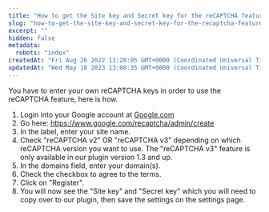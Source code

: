 ```yaml
---
title: "How to get the Site key and Secret key for the reCAPTCHA feature?"
slug: "how-to-get-the-site-key-and-secret-key-for-the-recaptcha-feature"
excerpt: ""
hidden: false
metadata: 
  robots: "index"
createdAt: "Fri Aug 26 2022 11:28:05 GMT+0000 (Coordinated Universal Time)"
updatedAt: "Wed May 10 2023 13:00:35 GMT+0000 (Coordinated Universal Time)"
---
```

You have to enter your own reCAPTCHA keys in order to use the reCAPTCHA feature, here is how.

<ol><li>Login into your Google account at <a href="https://www.google.com" target="_blank">Google.com</a> </li>
<li>Go here: <a href="https://www.google.com/recaptcha/admin/create" target="_blank">https://www.google.com/recaptcha/admin/create</a> </li>
<li>In the label, enter your site name.</li>
<li>Check "reCAPTCHA v2" OR "reCAPTCHA v3" depending on which reCAPTCHA version you want to use. The "reCAPTCHA v3" feature is only available in our plugin version 1.3 and up.</li>
<li>In the domains field, enter your domain(s).</li>
<li>Check the checkbox to agree to the terms.</li>
<li>Click on "Register".</li>
<li>You will now see the "Site key" and "Secret key" which you will need to copy over to our plugin, then save the settings on the settings page.</li></ol>
